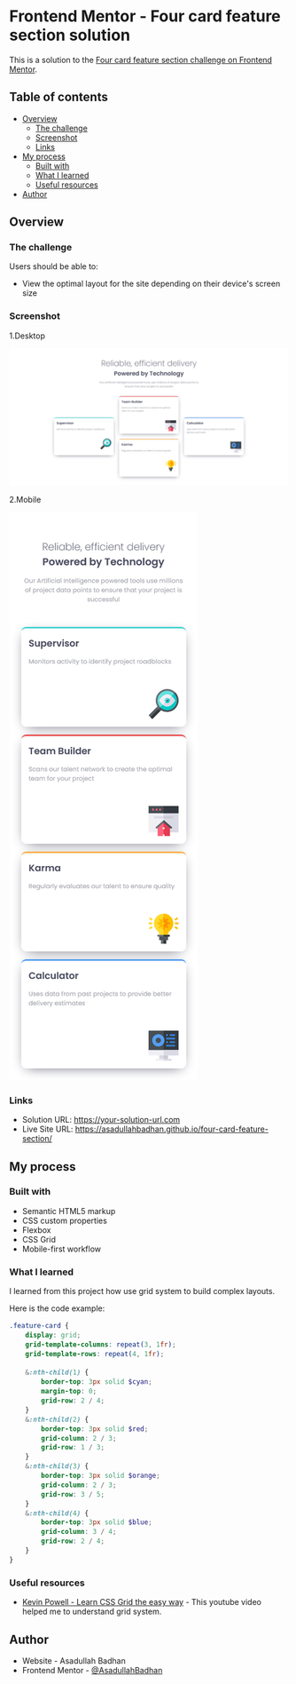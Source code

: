 # Frontend Mentor - Four card feature section solution

This is a solution to the [Four card feature section challenge on Frontend Mentor](https://www.frontendmentor.io/challenges/four-card-feature-section-weK1eFYK).

## Table of contents

-   [Overview](#overview)
    -   [The challenge](#the-challenge)
    -   [Screenshot](#screenshot)
    -   [Links](#links)
-   [My process](#my-process)
    -   [Built with](#built-with)
    -   [What I learned](#what-i-learned)
    -   [Useful resources](#useful-resources)
-   [Author](#author)

## Overview

### The challenge

Users should be able to:

-   View the optimal layout for the site depending on their device's screen size

### Screenshot

1.Desktop

![four card feature section](./images/Screenshot.png)

2.Mobile

![four card feature section](./images/Screenshot-mobile.png)

### Links

-   Solution URL: https://your-solution-url.com
-   Live Site URL: https://asadullahbadhan.github.io/four-card-feature-section/

## My process

### Built with

-   Semantic HTML5 markup
-   CSS custom properties
-   Flexbox
-   CSS Grid
-   Mobile-first workflow

### What I learned

I learned from this project how use grid system to build complex layouts.

Here is the code example:

```scss
.feature-card {
	display: grid;
	grid-template-columns: repeat(3, 1fr);
	grid-template-rows: repeat(4, 1fr);

	&:nth-child(1) {
		border-top: 3px solid $cyan;
		margin-top: 0;
		grid-row: 2 / 4;
	}
	&:nth-child(2) {
		border-top: 3px solid $red;
		grid-column: 2 / 3;
		grid-row: 1 / 3;
	}
	&:nth-child(3) {
		border-top: 3px solid $orange;
		grid-column: 2 / 3;
		grid-row: 3 / 5;
	}
	&:nth-child(4) {
		border-top: 3px solid $blue;
		grid-column: 3 / 4;
		grid-row: 2 / 4;
	}
}
```

### Useful resources

-   [Kevin Powell - Learn CSS Grid the easy way](https://www.youtube.com/watch?v=rg7Fvvl3taU) - This youtube video helped me to understand grid system.

## Author

-   Website - Asadullah Badhan
-   Frontend Mentor - [@AsadullahBadhan](https://www.frontendmentor.io/profile/AsadullahBadhan)
